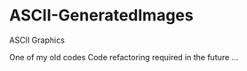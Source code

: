 # ASCII-GeneratedImages
ASCII Graphics 

One of my old codes
Code refactoring required in the future ...
